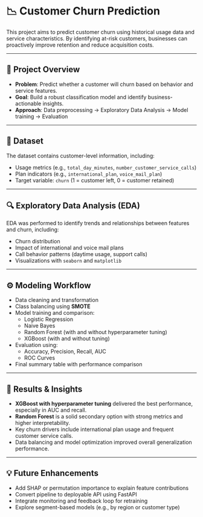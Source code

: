 # 📉 Customer Churn Prediction

This project aims to predict customer churn using historical usage data and service characteristics. By identifying at-risk customers, businesses can proactively improve retention and reduce acquisition costs.

---

## 📌 Project Overview

- **Problem**: Predict whether a customer will churn based on behavior and service features.  
- **Goal**: Build a robust classification model and identify business-actionable insights.  
- **Approach**: Data preprocessing → Exploratory Data Analysis → Model training → Evaluation  

---

## 🧪 Dataset

The dataset contains customer-level information, including:

- Usage metrics (e.g., `total_day_minutes`, `number_customer_service_calls`)  
- Plan indicators (e.g., `international_plan`, `voice_mail_plan`)  
- Target variable: `churn` (1 = customer left, 0 = customer retained)  

---

## 🔍 Exploratory Data Analysis (EDA)

EDA was performed to identify trends and relationships between features and churn, including:

- Churn distribution  
- Impact of international and voice mail plans  
- Call behavior patterns (daytime usage, support calls)  
- Visualizations with `seaborn` and `matplotlib`  

---

## ⚙️ Modeling Workflow

- Data cleaning and transformation  
- Class balancing using **SMOTE**  
- Model training and comparison:
  - Logistic Regression  
  - Naive Bayes  
  - Random Forest (with and without hyperparameter tuning)  
  - XGBoost (with and without tuning)  
- Evaluation using:
  - Accuracy, Precision, Recall, AUC  
  - ROC Curves  
- Final summary table with performance comparison  

---

## 🏁 Results & Insights

- **XGBoost with hyperparameter tuning** delivered the best performance, especially in AUC and recall.  
- **Random Forest** is a solid secondary option with strong metrics and higher interpretability.  
- Key churn drivers include international plan usage and frequent customer service calls.  
- Data balancing and model optimization improved overall generalization performance.  

---

## 💡 Future Enhancements

- Add SHAP or permutation importance to explain feature contributions  
- Convert pipeline to deployable API using FastAPI  
- Integrate monitoring and feedback loop for retraining  
- Explore segment-based models (e.g., by region or customer type)  
